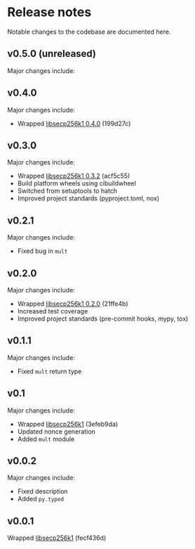# Release notes

Notable changes to the codebase are documented here.

## v0.5.0 (unreleased)

Major changes include:

## v0.4.0

Major changes include:

- Wrapped
  [libsecp256k1 0.4.0](https://github.com/bitcoin-core/secp256k1/releases/tag/v0.4.0)
  (199d27c)

## v0.3.0

Major changes include:

- Wrapped
  [libsecp256k1 0.3.2](https://github.com/bitcoin-core/secp256k1/releases/tag/v0.3.2)
  (acf5c55)
- Build platform wheels using cibuildwheel
- Switched from setuptools to hatch
- Improved project standards (pyproject.toml, nox)

## v0.2.1

Major changes include:

- Fixed bug in `mult`

## v0.2.0

Major changes include:

- Wrapped
  [libsecp256k1 0.2.0](https://github.com/bitcoin-core/secp256k1/releases/tag/v0.2.0)
  (21ffe4b)
- Increased test coverage
- Improved project standards (pre-commit hooks, mypy, tox)

## v0.1.1

Major changes include:

- Fixed `mult` return type

## v0.1

Major changes include:

- Wrapped
  [libsecp256k1](https://github.com/bitcoin-core/secp256k1/tree/3efeb9da21368c02cad58435b2ccdf6eb4b359c3)
  (3efeb9da)
- Updated nonce generation
- Added `mult` module

## v0.0.2

Major changes include:

- Fixed description
- Added `py.typed`

## v0.0.1

Wrapped
[libsecp256k1](https://github.com/bitcoin-core/secp256k1/tree/fecf436d5327717801da84beb3066f5a9b80ea8e)
(fecf436d)
